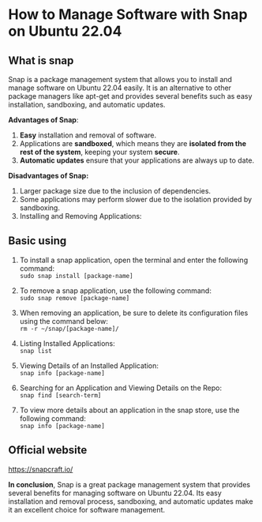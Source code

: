 # How to Manage Software with Snap on Ubuntu 22.04


<!--more-->
## What is snap
Snap is a package management system that allows you to install and manage software on Ubuntu 22.04 easily. It is an alternative to other package managers like apt-get and provides several benefits such as easy installation, sandboxing, and automatic updates.

**Advantages of Snap**:
1. **Easy** installation and removal of software.
1. Applications are **sandboxed**, which means they are **isolated from the rest of the system**, keeping your system **secure**.
1. **Automatic updates** ensure that your applications are always up to date.

**Disadvantages of Snap:**
1. Larger package size due to the inclusion of dependencies.
1. Some applications may perform slower due to the isolation provided by sandboxing.
1. Installing and Removing Applications:

## Basic using
1. To install a snap application, open the terminal and enter the following command: \
`sudo snap install [package-name]`

1. To remove a snap application, use the following command: \
`sudo snap remove [package-name]`

1. When removing an application, be sure to delete its configuration files using the command below: \
`rm -r ~/snap/[package-name]/`

1. Listing Installed Applications: \
`snap list`

1. Viewing Details of an Installed Application: \
`snap info [package-name]`

1. Searching for an Application and Viewing Details on the Repo: \
`snap find [search-term]`

1. To view more details about an application in the snap store, use the following command: \
`snap info [package-name]`

## Official website
https://snapcraft.io/

**In conclusion**\, Snap is a great package management system that provides several benefits for managing software on Ubuntu 22.04. Its easy installation and removal process, sandboxing, and automatic updates make it an excellent choice for software management.

